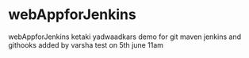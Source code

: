 # webAppforJenkins
webAppforJenkins ketaki yadwaadkars demo for git maven jenkins and githooks added by varsha
test on 5th june 11am
